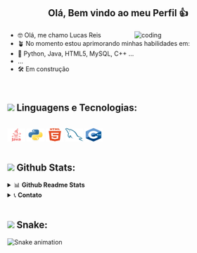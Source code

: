 ## <p align="center"> Olá, Bem vindo ao meu Perfil 👍 </h1>

 <img align="right" alt="coding" width="215" src="https://media2.giphy.com/media/v1.Y2lkPTc5MGI3NjExNWRieGZzMjU0ZXhwaGw1MjZienFhaHU3YWxzdnhiNDNhcjhwbGdwaiZlcD12MV9pbnRlcm5hbF9naWZfYnlfaWQmY3Q9Zw/VekcnHOwOI5So/giphy.gif">

- 🤓 Olá, me chamo Lucas Reis
- 🪴 No momento estou aprimorando minhas habilidades em:
- 📝 Python, Java, HTML5, MySQL, C++ ...
- ...
- 🛠️ Em construção

</br>

## <img src="https://media.giphy.com/media/j2pOGeGYKe2xCCKwfi/giphy.gif" width="30"> **Linguagens e Tecnologias**: 
  <div style="display: inline_block"><br>
  <img align="center" alt="Lucas-Java" height="30" width="40" src="https://raw.githubusercontent.com/devicons/devicon/master/icons/java/java-plain-wordmark.svg">
  <img align="center" alt="Lucas-Python" height="30" width="40" src="https://raw.githubusercontent.com/devicons/devicon/master/icons/python/python-original.svg">
  <img align="center" alt="Lucas-Python" height="30" width="40" src="https://raw.githubusercontent.com/devicons/devicon/master/icons/html5/html5-plain-wordmark.svg">
  <img align="center" alt="Lucas-Python" height="30" width="40" src="https://raw.githubusercontent.com/devicons/devicon/master/icons/mysql/mysql-original.svg">
  <img align="center" alt="Lucas-Python" height="30" width="40" src="https://raw.githubusercontent.com/devicons/devicon/master/icons/cplusplus/cplusplus-original.svg">
 </div>
 
 </br>  

 ## <img   src="https://media2.giphy.com/media/v1.Y2lkPTc5MGI3NjExNDkxNWt2bjEybDIxcXZ4Z2ZjbXBzejc0ZDgwMmE0ZnUzc3I4MmQ4OCZlcD12MV9pbnRlcm5hbF9naWZfYnlfaWQmY3Q9Zw/du3J3cXyzhj75IOgvA/giphy.gif" width="30"> **Github Stats:**

<details>
  <summary>📊 <b>Github Readme Stats</b></summary>
 <br/>
 <p align="center">
  <a href="https://github.com/jlucasreis">
    <img width="430" align="center" src="https://github-readme-stats.vercel.app/api?username=jlucasreis&show_icons=true&theme=codeSTACKr&include_all_commits=true&count_private=true">
  </a>
  <a href="https://github.com/jlucasreis/github-readme-stats">
    <img align="center" src="https://github-readme-stats.vercel.app/api/top-langs/?username=jlucasreis&layout=compact&langs_count=5&theme=codeSTACKr" />
  </a>
 </p>
</details>

<details>
  <br/>
  <summary>📞 <b> Contato</b></summary>
  	<ul>
  	   <div> 
   <a href="https://www.joselsilvareis@gmail.com"><img src="https://img.shields.io/badge/-Gmail-%23333?style=for-the-badge&logo=gmail&logoColor=white"  target="_blank"></a>
   <a href="https://www.linkedin.com/in/lucas-reis-1969/b01b5" target="_blank"><img src="https://img.shields.io/badge/-LinkedIn-%230077B5?style=for-the-badge&logo=linkedin&logoColor=white" target="_blank"></a>
	  <br/>
	</ul>
</details>

 </br>
 
 ## <img  src="https://media0.giphy.com/media/v1.Y2lkPTc5MGI3NjExcDkwdmFnZjU5bDVtdjU1YjVnY2ozMHRmbm9yd2NlczlkN3RkOTRueSZlcD12MV9pbnRlcm5hbF9naWZfYnlfaWQmY3Q9Zw/mxIRHvYYyFT5m/giphy.gif" width="30"> **Snake**:
 ![Snake animation](https://github.com/jlucasreis/jlucasreis/blob/output/github-contribution-grid-snake.svg)
  
 </div>
 
<!---
jlucasreis/jlucasreis is a ✨ special ✨ repository because its `README.md` (this file) appears on your GitHub profile.
You can click the Preview link to take a look at your changes.
--->
